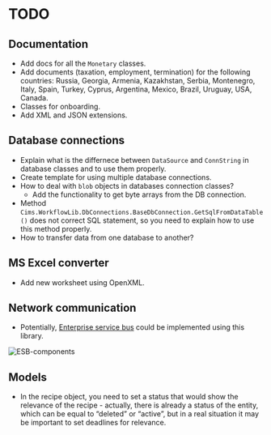 # TODO 

## Documentation 

- Add docs for all the `Monetary` classes.
- Add documents (taxation, employment, termination) for the following countries: Russia, Georgia, Armenia, Kazakhstan, Serbia, Montenegro, Italy, Spain, Turkey, Cyprus, Argentina, Mexico, Brazil, Uruguay, USA, Canada.
- Classes for onboarding.
- Add XML and JSON extensions.

## Database connections 

- Explain what is the differnece between `DataSource` and `ConnString` in database classes and to use them properly. 
- Create template for using multiple database connections. 
- How to deal with `blob` objects in databases connection classes?
    - Add the functionality to get byte arrays from the DB connection.
- Method `Cims.WorkflowLib.DbConnections.BaseDbConnection.GetSqlFromDataTable()` does not correct SQL statement, so you need to explain how to use this method properly. 
- How to transfer data from one database to another? 

## MS Excel converter 

- Add new worksheet using OpenXML. 

## Network communication 

- Potentially, [Enterprise service bus](https://en.wikipedia.org/wiki/Enterprise_service_bus) could be implemented using this library.

![ESB-components](https://upload.wikimedia.org/wikipedia/commons/thumb/1/1d/ESB_Component_Hive.png/330px-ESB_Component_Hive.png)

## Models

- In the recipe object, you need to set a status that would show the relevance of the recipe - actually, there is already a status of the entity, which can be equal to “deleted” or “active”, but in a real situation it may be important to set deadlines for relevance.
